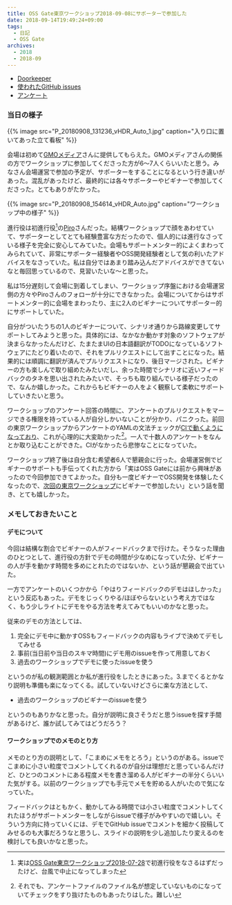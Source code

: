 ```yaml
---
title: OSS Gate東京ワークショップ2018-09-08にサポーターで参加した
date: 2018-09-14T19:49:24+09:00
tags:
  - 日記
  - OSS Gate
archives:
  - 2018
  - 2018-09
---
```


* [Doorkeeper](https://oss-gate.doorkeeper.jp/events/76040)
* [使われたGitHub issues](https://github.com/oss-gate/workshop/issues?utf8=%E2%9C%93&q=OSS+Gate+Workshop%3A+Tokyo%3A+2018-09-08)
* [アンケート](https://github.com/oss-gate/workshop/tree/master/tutorial/retrospectives/2018-09-08-tokyo)

### 当日の様子

{{% image src="P_20180908_131236_vHDR_Auto_1.jpg" caption="入り口に置いてあった立て看板" %}}

会場は初めて[GMOメディア](https://www.gmo.media/)さんに提供してもらえた。GMOメディアさんの関係の方でワークショップに参加してくださった方が6〜7人くらいいたと思う。みなさん会場運営で参加の予定が、サポーターをすることになるという行き違いがあった。混乱があったけど、最終的には各々サポーターやビギナーで参加してくださった。とてもありがたかった。

{{% image src="P_20180908_154614_vHDR_Auto.jpg" caption="ワークショップ中の様子" %}}

進行役は初進行役[^実は]の[Piro](https://piro.sakura.ne.jp/)さんだった。結構ワークショップで顔をあわせていて、サポーターとしてとても経験豊富な方だったので、個人的には進行なさっている様子を完全に安心してみていた。会場もサポートメンター的によくまわってみられていて、非常にサポーター経験者やOSS開発経験者として気の利いたアドバイスをなさっていた。私は自分ではあまり踏み込んだアドバイスができてないなと毎回思っているので、見習いたいな〜と思った。

[^実は]: 実は[OSS Gate東京ワークショップ2018-07-28](https://oss-gate.doorkeeper.jp/events/76039)で初進行役をなさるはずだったけど、台風で中止になってしまった

私は15分遅刻して会場に到着してしまい、ワークショップ序盤における会場運営側の方々やPiroさんのフォローが十分にできなかった。会場についてからはサポートメンター的に会場をまわったり、主に2人のビギナーについてサポーター的にサポートしていた。

自分がついたうちの1人のビギナーについて、シナリオ通りから路線変更してサポートしてみようと思った。具体的には、なかなか動かす対象のソフトウェアが決まらなかったんだけど、たまたまUIの日本語翻訳がTODOになっているソフトウェアにたどり着いたので、それをプルリクエストにして出すことになった。結果的には順調に翻訳が済んでプルリクエストになり、後日マージされた。ビギナーの方も楽しんで取り組めたみたいだし、余った時間でシナリオに近いフィードバックのタネを思い出されたみたいで、そっちも取り組んでいる様子だったので、なんか嬉しかった。これからもビギナーの人をよく観察して柔軟にサポートしていきたいと思う。

ワークショップのアンケート回答の時間に、アンケートのプルリクエストをマージできる権限を持っている人が自分しかいないことが分かり、パニクった。前回の東京ワークショップからアンケートのYAMLの文法チェックが[CIで動くようになっており](https://github.com/oss-gate/workshop/pull/868)、これが心理的に大変助かった[^それでも]。一人で十数人のアンケートをなんとか取り込むことができた。CIがなかったら悲惨なことになっていた。

[^それでも]: それでも、アンケートファイルのファイル名が想定していないものになっていてチェックをすり抜けたものもあったりはした。難しい

ワークショップ終了後は自分含む希望者6人で懇親会に行った。会場運営側でビギナーのサポートも手伝ってくれた方から「実はOSS Gateには前から興味があったので今回参加できてよかった。自分も一度ビギナーでOSS開発を体験したくなったので、[次回の東京ワークショップ](https://oss-gate.doorkeeper.jp/events/76041)にビギナーで参加したい」という話を聞き、とても嬉しかった。

### メモしておきたいこと

#### デモについて

今回は結構な割合でビギナーの人がフィードバックまで行けた。そうなった理由のひとつとして、進行役の方針でデモの時間が少なめになっていた分、ビギナーの人が手を動かす時間を多めにとれたのではないか、という話が懇親会で出ていた。

一方でアンケートのいくつかから「やはりフィードバックのデモはほしかった」という反応もあった。デモをじっくりやる/ほぼやらないという考え方ではなく、もう少しライトにデモをやる方法を考えてみてもいいのかなと思った。

従来のデモの方法としては、

1. 完全にデモ中に動かすOSSもフィードバックの内容もライブで決めてデモしてみせる
2. 事前(当日前や当日のスキマ時間)にデモ用のissueを作って用意しておく
3. 過去のワークショップでデモに使ったissueを使う

というのが私の観測範囲とか私が進行役をしたときにあった。3\.までくるとかなり説明も準備も楽になってくる。試していないけどさらに楽な方法として、

* 過去のワークショップのビギナーのissueを使う

というのもありかなと思った。自分が説明に良さそうだと思うissueを探す手間があるけど、誰か試してみてはどうだろう？

#### ワークショップでのメモのとり方

メモのとり方の説明として、「こまめにメモをとろう」というのがある。issueでこまめに小さい粒度でコメントしてくれるのが自分は理想だと思っているんだけど、ひとつのコメントにある程度メモを書き溜める人がビギナーの半分くらいいた気がする。以前のワークショップでも手元でメモを貯める人がいたので気になっていた。

フィードバックはともかく、動かしてみる時間では小さい粒度でコメントしてくれたほうがサポートメンターをしながらissueで様子がみやすいので嬉しい。そういう方向に持っていくには、デモでGitHub issueでコメントを細かく投稿してみせるのも大事だろうなと思うし、スライドの説明を少し追加したり変えるのを検討しても良いかなと思った。

